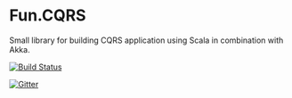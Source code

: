 # Fun.CQRS

Small library for building CQRS application using Scala in combination with Akka.

[![Build Status](https://travis-ci.org/strongtyped/fun-cqrs.svg?branch=develop)](https://travis-ci.org/strongtyped/fun-cqrs)

[![Gitter](https://badges.gitter.im/Join%20Chat.svg)](https://gitter.im/strongtyped/fun-cqrs?utm_source=badge&utm_medium=badge&utm_campaign=pr-badge)

